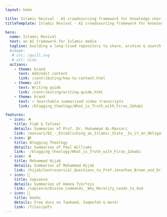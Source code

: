 ```yaml
---
layout: home

title: Islamic Revival - AI crowdsourcing framework for knowledge sharing & archiving
titleTemplate: Islamic Revival - AI crowdsourcing framework for knowledge sharing & archiving

hero:
  name: Islamic Revival
  text: an AI framework for Islamic media 
  tagline: building a long-lived repository to share, archive & search content - we are a non-commercial, non-partisan, non-sectarian site.
  #image:
   # src: /quill.svg
   # alt: Vite
  actions:
    - theme: brand
      text: Add/edit content
      link: /contributing/how-to-content.html
    - theme: alt
      text: Writing guide
      link: /contributing/writing-guide.html
    - theme: brand
      text: ⭐ Searchable summarized video transcripts
      link: /blogging_theology/What_is_Truth_with_Firas_Zahabi

features:
  - icon: 🔈
    title: Fiqh & Tafseer
    details: Summaries of Prof. Dr. Muhammad AL-Massari
    link: /massari/02_-_Establishing_an_Islamic_State__Is_it_an_Obligation_(Fardh)
  - icon: 📹
    title: Blogging Theology
    details: Summaries of Paul Williams
    link:  /blogging_theology/What_is_Truth_with_Firas_Zahabi
  - icon: 🔈
    title: Mohammed Hijab
    details: Summaries of Mohammed Hijab
    link: /hijab/Controversial_Questions_to_Prof.Jonathan_Brown_and_Dr._Shadee_ElMasri_(MH_Podcast__6)
  - icon: 🙌
    title: Sapience
    details: Summaries of Hamza Tzortzis
    link: /sapience/Divine_Commands__Why_Morality_Leads_to_God
  - icon: 📕
    title: books
    details: Free docs on Tawheed, Saqeefah & more!
    link: /files/pdfs
---
```

<script setup>
import { withBase } from 'vitepress'
</script>

<style>
.item {
  max-width: 20%;
}
.VPHero {
  margin: auto;
  align-content: center;
  float: right;
  width: 90%;
}

.actions {
  margin: auto;
  width: 95%;
  align-content: center;
  float: right;
}

.comments-container {
  margin: auto;
  width: 80%;
  align-content: center;
  float: center;
}

</style>
